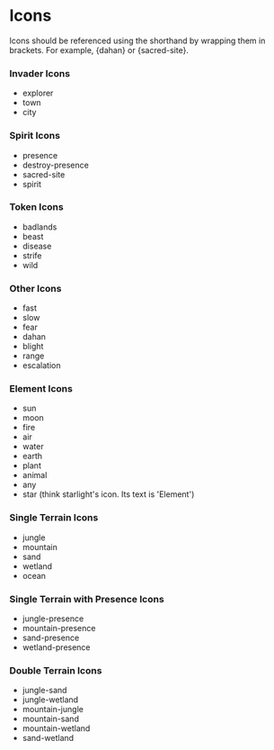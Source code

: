 # Icons

Icons should be referenced using the shorthand by wrapping them in brackets. For example, {dahan} or {sacred-site}.

### Invader Icons

- explorer
- town
- city

### Spirit Icons

- presence
- destroy-presence
- sacred-site
- spirit

### Token Icons

- badlands
- beast
- disease
- strife
- wild

### Other Icons

- fast
- slow
- fear
- dahan
- blight
- range
- escalation

### Element Icons

- sun
- moon
- fire
- air
- water
- earth
- plant
- animal
- any
- star (think starlight's icon. Its text is 'Element')

### Single Terrain Icons

- jungle
- mountain
- sand
- wetland
- ocean

### Single Terrain with Presence Icons

- jungle-presence
- mountain-presence
- sand-presence
- wetland-presence

### Double Terrain Icons

- jungle-sand
- jungle-wetland
- mountain-jungle
- mountain-sand
- mountain-wetland
- sand-wetland
